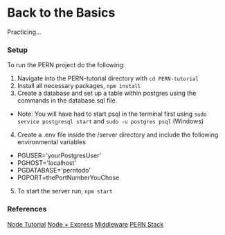 # Back to the Basics

Practicing...

### Setup

To run the PERN project do the following:

1. Navigate into the PERN-tutorial directory with `cd PERN-tutorial`
2. Install all necessary packages, `npm install`
3. Create a database and set up a table within postgres using the commands in the database.sql file.

- Note: You will have had to start psql in the terminal first using `sudo service postgresql start` and `sudo -u postgres psql` (Windows)

4. Create a .env file inside the /server directory and include the following environmental variables

- PGUSER='yourPostgresUser'
- PGHOST='localhost'
- PGDATABASE='perntodo'
- PGPORT=thePortNumberYouChose

5. To start the server run, `npm start`

### References

[Node Tutorial](https://www.youtube.com/watch?v=TlB_eWDSMt4)
[Node + Express](https://www.youtube.com/watch?v=pKd0Rpw7O48)
[Middleware](https://www.youtube.com/watch?v=lY6icfhap2o)
[PERN Stack](https://www.youtube.com/watch?v=ldYcgPKEZC8)
